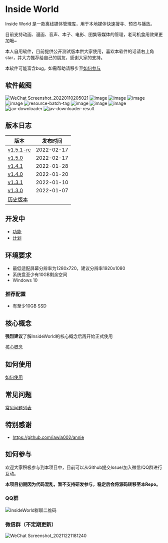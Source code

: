 # Inside World

Inside World 是一款离线媒体管理库，用于本地媒体快速搜寻、预览与播放。

目前支持动画、漫画、音声、本子、电影、图集等媒体的管理，老司机食用效果更加哦~

本人自用软件，目前提供公开测试版本供大家使用，喜欢本软件的话请右上角star，并大力推荐给自己的朋友，感谢大家的支持。

本软件可能富含bug，如需帮助请移步至[如何参与](#如何参与)

## 软件截图
![WeChat Screenshot_20220110205021](https://user-images.githubusercontent.com/2888789/148768737-aa61e137-d88b-4383-9b0e-1ddfca40983f.png)
![image](https://user-images.githubusercontent.com/2888789/148412991-51d874df-b631-4c74-942a-a3d40aa0f5a2.png)
![image](https://user-images.githubusercontent.com/2888789/148412997-da6b1d03-b351-4a34-9aaa-958a78bdbe43.png)
![image](https://user-images.githubusercontent.com/2888789/148413010-539a887c-5417-469e-9e22-16f6f6b7051f.png)
![image](https://user-images.githubusercontent.com/2888789/148413023-dab35c1a-d511-4455-a08d-101407f6a705.png)
![resource-batch-tag](https://user-images.githubusercontent.com/2888789/146939360-04e46e12-2547-46fe-aefc-b9198b4185b0.png)
![image](https://user-images.githubusercontent.com/2888789/151498406-58f08dad-a01d-4af6-8f74-e1418516d031.png)
![image](https://user-images.githubusercontent.com/2888789/147719422-8c7d3d4e-372d-42be-a52c-d03b77b12c5b.png)
![image](https://user-images.githubusercontent.com/2888789/150361104-0da7909d-8a6f-4af1-abe8-b2d1b598938a.png)
![jav-downloader](https://user-images.githubusercontent.com/2888789/154402544-af0d3062-1b1c-48e1-a85b-9041fbefc213.png)
![jav-downloader-result](https://user-images.githubusercontent.com/2888789/154402551-be02769f-6aba-47a0-b253-a7b625cc6070.png)

## 版本日志

| 版本 | 发布时间 |
| ------------- | ------------- |
| [v1.5.1-rc](https://github.com/Bakabase/InsideWorld/releases/tag/v1.5.1-rc) | 2022-02-17 |
| [v1.5.0](https://github.com/Bakabase/InsideWorld/releases/tag/v1.5.0) | 2022-02-17 |
| [v1.4.1](https://github.com/Bakabase/InsideWorld/releases/tag/v1.4.1) | 2022-01-28 |
| [v1.4.0](https://github.com/Bakabase/InsideWorld/releases/tag/v1.4.0) | 2022-01-20 |
| [v1.3.1](https://github.com/Bakabase/InsideWorld/releases/tag/v1.3.1) | 2022-01-10 |
| [v1.3.0](https://github.com/Bakabase/InsideWorld/releases/tag/v1.3.0) | 2022-01-07 |
| [历史版本](https://github.com/Bakabase/InsideWorld/milestones?state=closed) | |

## 开发中

+ [功能](https://github.com/Bakabase/InsideWorld/milestones)
+ [计划](https://github.com/Bakabase/InsideWorld/projects/1)

## 环境要求

+ 最低适配屏幕分辨率为1280x720，建议分辨率1920x1080
+ 系统盘至少有10GB剩余空间
+ Windows 10

### 推荐配置

+ 有至少10GB SSD

## 核心概念

**强烈建议**了解InsideWorld的核心概念后再开始正式使用

[核心概念](https://github.com/Bakabase/InsideWorld/blob/main/Docs/DEFINITIONS.md)

## 如何使用

[如何使用](https://github.com/Bakabase/InsideWorld/blob/main/Docs/HOW-TO-USE.md)

## 常见问题

[常见问题列表](https://github.com/Bakabase/InsideWorld/issues?q=is%3Aissue+sort%3Aupdated-desc+is%3Aclosed+label%3Adocumentation)

## 特别感谢

+ https://github.com/iawia002/annie

## 如何参与

欢迎大家积极参与到本项目中，目前可以从Github提交Issue/加入微信/QQ群进行互动。

**本项目初期因为代码混乱，暂不支持研发参与，稳定后会将源码转移至本Repo。**

### QQ群

![InsideWorld群聊二维码](https://user-images.githubusercontent.com/2888789/146117768-7d92af78-37ca-426e-a820-97b896b591eb.png)

### 微信群（不定期更新）

![WeChat Screenshot_20211221181240](https://user-images.githubusercontent.com/2888789/146912454-1f97932c-5ec5-41f5-8402-3cce4d5e0201.png)
